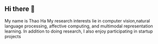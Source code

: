 ## Hi there 👋
My name is Thao Ha
My research interests lie in computer vision,natural language processing, affective computing, and multimodal representation learning.
In addition to doing research, I also enjoy participating in startup projects

<!--
**ivyha010/ivyha010** is a ✨ _special_ ✨ repository because its `README.md` (this file) appears on your GitHub profile.

Here are some ideas to get you started:

- 🔭 I’m currently working on ...
- 🌱 I’m currently learning ...
- 👯 I’m looking to collaborate on ...
- 🤔 I’m looking for help with ...
- 💬 Ask me about ...
- 📫 How to reach me: ...
- 😄 Pronouns: ...
- ⚡ Fun fact: ...
-->
